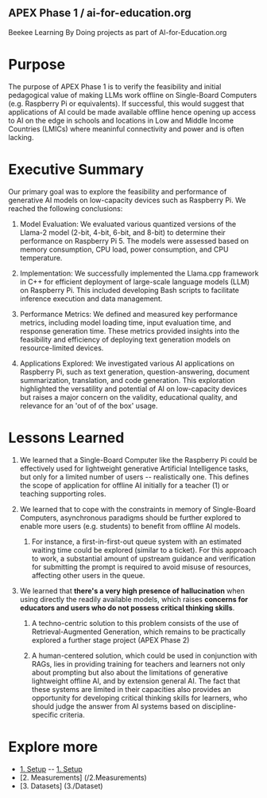 ## APEX Phase 1 / ai-for-education.org
Beekee Learning By Doing projects as part of AI-for-Education.org

Purpose
=======

The purpose of APEX Phase 1 is to verify the feasibility and initial pedagogical value of making LLMs work offline on Single-Board Computers (e.g. Raspberry Pi or equivalents). 
If successful, this would suggest that applications of AI could be made available offline hence opening up access to AI on the edge in schools and locations in Low and Middle Income Countries (LMICs) where meaninful connectivity and power and is often lacking.

Executive Summary
=======
Our primary goal was to explore the feasibility and performance of generative AI models on low-capacity devices such as Raspberry Pi. We reached the following conclusions:

1.  Model Evaluation: We evaluated various quantized versions of the Llama-2 model (2-bit, 4-bit, 6-bit, and 8-bit) to determine their performance on Raspberry Pi 5. The models were assessed based on memory consumption, CPU load, power consumption, and CPU temperature.

2.  Implementation: We successfully implemented the Llama.cpp framework in C++ for efficient deployment of large-scale language models (LLM) on Raspberry Pi. This included developing Bash scripts to facilitate inference execution and data management.

3.  Performance Metrics: We defined and measured key performance metrics, including model loading time, input evaluation time, and response generation time. These metrics provided insights into the feasibility and efficiency of deploying text generation models on resource-limited devices.

4.  Applications Explored: We investigated various AI applications on Raspberry Pi, such as text generation, question-answering, document summarization, translation, and code generation. This exploration highlighted the versatility and potential of AI on low-capacity devices but raises a major concern on the validity, educational quality, and relevance for an 'out of of the box' usage.

Lessons Learned
=======
1.  We learned that a Single-Board Computer like the Raspberry Pi could be effectively used for lightweight generative Artificial Intelligence tasks, but only for a limited number of users -- realistically one. This defines the scope of application for offline AI initially for a teacher (1) or teaching supporting roles.

2.  We learned that to cope with the constraints in memory of Single-Board Computers, asynchronous paradigms should be further explored to enable more users (e.g. students) to benefit from offline AI models.

    1.  For instance, a first-in-first-out queue system with an estimated waiting time could be explored (similar to a ticket). For this approach to work, a substantial amount of upstream guidance and verification for submitting the prompt is required to avoid misuse of resources, affecting other users in the queue.

3.  We learned that **there's a very high presence of hallucination** when using directly the readily available models, which raises **concerns for educators and users who do not possess critical thinking skills**.

    1.  A techno-centric solution to this problem consists of the use of Retrieval-Augmented Generation, which remains to be practically explored a further stage project (APEX Phase 2)

    2.  A human-centered solution, which could be used in conjunction with RAGs, lies in providing training for teachers and learners not only about prompting but also about the limitations of generative lightweight offline AI, and by extension general AI. The fact that these systems are limited in their capacities also provides an opportunity for developing critical thinking skills for learners, who should judge the answer from AI systems based on discipline-specific criteria.

Explore more
=======
- [1. Setup](/1.Setup)
-- [1. Setup](/1.Setup)
- [2. Measurements] (/2.Measurements)
- [3. Datasets] (3./Dataset)
